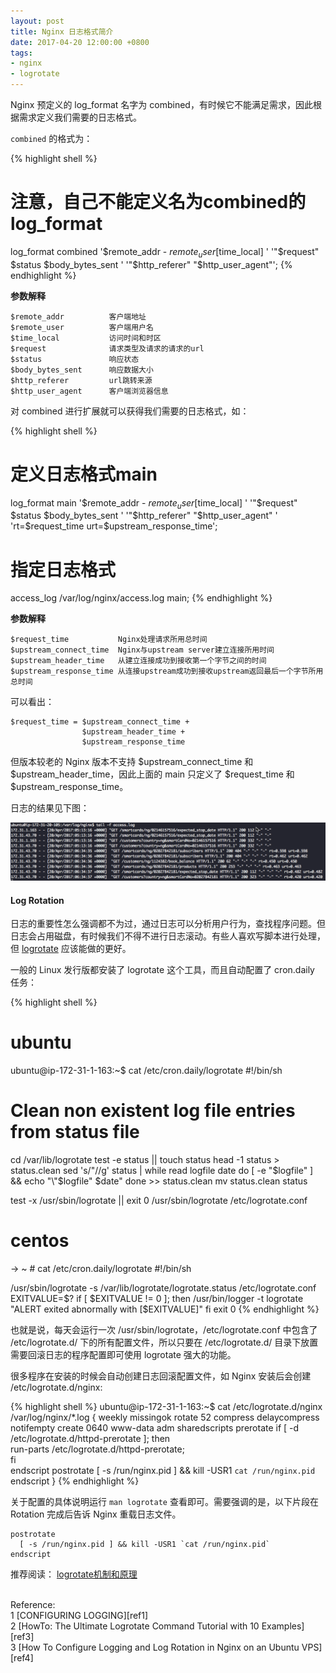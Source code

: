 ```yaml
---
layout: post
title: Nginx 日志格式简介
date: 2017-04-20 12:00:00 +0800
tags:
- nginx
- logrotate
---
```


Nginx 预定义的 log_format 名字为 combined，有时候它不能满足需求，因此根据需求定义我们需要的日志格式。

`combined` 的格式为：

{% highlight shell %}
# 注意，自己不能定义名为combined的log_format
log_format combined '$remote_addr - $remote_user [$time_local]  '
        '"$request" $status $body_bytes_sent '
        '"$http_referer" "$http_user_agent"';
{% endhighlight %}

**参数解释**

    $remote_addr          客户端地址
    $remote_user          客户端用户名
    $time_local           访问时间和时区
    $request              请求类型及请求的请求的url
    $status               响应状态
    $body_bytes_sent      响应数据大小
    $http_referer         url跳转来源
    $http_user_agent      客户端浏览器信息

对 combined 进行扩展就可以获得我们需要的日志格式，如：

{% highlight shell %}
# 定义日志格式main
log_format main '$remote_addr - $remote_user [$time_local]  '
        '"$request" $status $body_bytes_sent '
        '"$http_referer" "$http_user_agent" '
        'rt=$request_time urt=$upstream_response_time';

# 指定日志格式
access_log /var/log/nginx/access.log main;
{% endhighlight %}

**参数解释**

    $request_time           Nginx处理请求所用总时间
    $upstream_connect_time  Nginx与upstream server建立连接所用时间
    $upstream_header_time   从建立连接成功到接收第一个字节之间的时间
    $upstream_response_time 从连接upstream成功到接收upstream返回最后一个字节所用总时间

可以看出：

    $request_time = $upstream_connect_time +
                    $upstream_header_time +
                    $upstream_response_time

但版本较老的 Nginx 版本不支持 $upstream_connect_time 和 $upstream_header_time，因此上面的 main 只定义了 $request_time 和 $upstream_response_time。

日志的结果见下图：

![access_log](/assets/201704/access_log.png)

<h4>Log Rotation</h4>

日志的重要性怎么强调都不为过，通过日志可以分析用户行为，查找程序问题。但日志会占用磁盘，有时候我们不得不进行日志滚动。有些人喜欢写脚本进行处理，但 [logrotate][logrotate] 应该能做的更好。

一般的 Linux 发行版都安装了 logrotate 这个工具，而且自动配置了 cron.daily 任务：

{% highlight shell %}
# ubuntu
ubuntu@ip-172-31-1-163:~$ cat /etc/cron.daily/logrotate
#!/bin/sh

# Clean non existent log file entries from status file
cd /var/lib/logrotate
test -e status || touch status
head -1 status > status.clean
sed 's/"//g' status | while read logfile date
do
    [ -e "$logfile" ] && echo "\"$logfile\" $date"
done >> status.clean
mv status.clean status

test -x /usr/sbin/logrotate || exit 0
/usr/sbin/logrotate /etc/logrotate.conf

# centos
→ ~ # cat /etc/cron.daily/logrotate
#!/bin/sh

/usr/sbin/logrotate -s /var/lib/logrotate/logrotate.status /etc/logrotate.conf
EXITVALUE=$?
if [ $EXITVALUE != 0 ]; then
    /usr/bin/logger -t logrotate "ALERT exited abnormally with [$EXITVALUE]"
fi
exit 0
{% endhighlight %}

也就是说，每天会运行一次 /usr/sbin/logrotate，/etc/logrotate.conf 中包含了 /etc/logrotate.d/ 下的所有配置文件，所以只要在 /etc/logrotate.d/ 目录下放置需要回滚日志的程序配置即可使用 logrotate 强大的功能。

很多程序在安装的时候会自动创建日志回滚配置文件，如 Nginx 安装后会创建 /etc/logrotate.d/nginx:

{% highlight shell %}
ubuntu@ip-172-31-1-163:~$ cat /etc/logrotate.d/nginx
/var/log/nginx/*.log {
	weekly
	missingok
	rotate 52
	compress
	delaycompress
	notifempty
	create 0640 www-data adm
	sharedscripts
	prerotate
		if [ -d /etc/logrotate.d/httpd-prerotate ]; then \
			run-parts /etc/logrotate.d/httpd-prerotate; \
		fi \
	endscript
	postrotate
		[ -s /run/nginx.pid ] && kill -USR1 `cat /run/nginx.pid`
	endscript
}
{% endhighlight %}

关于配置的具体说明运行 `man logrotate` 查看即可。需要强调的是，以下片段在 Rotation 完成后告诉 Nginx 重载日志文件。

    postrotate
      [ -s /run/nginx.pid ] && kill -USR1 `cat /run/nginx.pid`
    endscript


推荐阅读： [logrotate机制和原理][ref2]

<br>
<span class="post-meta">
Reference:
</span>
<br>
<span class="post-meta">
1 [CONFIGURING LOGGING][ref1]<br>
2 [HowTo: The Ultimate Logrotate Command Tutorial with 10 Examples][ref3]<br>
3 [How To Configure Logging and Log Rotation in Nginx on an Ubuntu VPS][ref4]
</span>

[ref1]: https://www.nginx.com/resources/admin-guide/logging-and-monitoring/
[logrotate]: https://github.com/logrotate/logrotate
[ref2]: http://blog.lightxue.com/how-logrotate-works/
[ref3]: http://www.thegeekstuff.com/2010/07/logrotate-examples/
[ref4]: https://www.digitalocean.com/community/tutorials/how-to-configure-logging-and-log-rotation-in-nginx-on-an-ubuntu-vps
